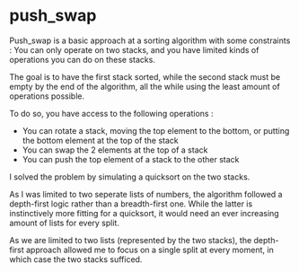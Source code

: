 # push_swap

Push_swap is a basic approach at a sorting algorithm with some constraints :
You can only operate on two stacks, and you have limited kinds of operations you can do on these stacks.

The goal is to have the first stack sorted, while the second stack must be empty by the end of the algorithm, all the while using the least amount of operations possible.

To do so, you have access to the following operations :
- You can rotate a stack, moving the top element to the bottom, or putting the bottom element at the top of the stack
- You can swap the 2 elements at the top of a stack
- You can push the top element of a stack to the other stack

I solved the problem by simulating a quicksort on the two stacks.

As I was limited to two seperate lists of numbers, the algorithm followed a depth-first logic rather than a breadth-first one. While the latter is instinctively more fitting for a quicksort, it would need an ever increasing amount of lists for every split.

As we are limited to two lists (represented by the two stacks), the depth-first approach allowed me to focus on a single split at every moment, in which case the two stacks sufficed.
